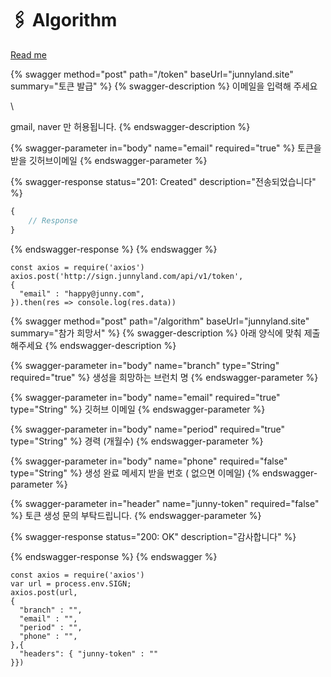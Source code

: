 # 🖇 Algorithm

[Read me](https://github.com/I-JUNNYLAND-I/algorithm/blob/main/README.md)

{% swagger method="post" path="/token" baseUrl="junnyland.site" summary="토큰 발급" %}
{% swagger-description %}
이메일을 입력해 주세요

\


gmail, naver 만 허용됩니다.
{% endswagger-description %}

{% swagger-parameter in="body" name="email" required="true" %}
토큰을 받을 깃허브이메일
{% endswagger-parameter %}

{% swagger-response status="201: Created" description="전송되었습니다" %}
```javascript
{
    // Response
}
```
{% endswagger-response %}
{% endswagger %}

```runkit  nodeVersion="14.x.x"
const axios = require('axios')
axios.post('http://sign.junnyland.com/api/v1/token',
{
  "email" : "happy@junny.com",
}).then(res => console.log(res.data))
```

{% swagger method="post" path="/algorithm" baseUrl="junnyland.site" summary="참가 희망서" %}
{% swagger-description %}
아래 양식에 맞춰 제출 해주세요
{% endswagger-description %}

{% swagger-parameter in="body" name="branch" type="String" required="true" %}
생성을 희망하는 브런치 명
{% endswagger-parameter %}

{% swagger-parameter in="body" name="email" required="true" type="String" %}
깃허브 이메일
{% endswagger-parameter %}

{% swagger-parameter in="body" name="period" required="true" type="String" %}
경력 (개월수)
{% endswagger-parameter %}

{% swagger-parameter in="body" name="phone" required="false" type="String" %}
생성 완료 메세지 받을 번호 ( 없으면 이메일)
{% endswagger-parameter %}

{% swagger-parameter in="header" name="junny-token" required="false" %}
토큰 생성 문의 부탁드립니다.
{% endswagger-parameter %}

{% swagger-response status="200: OK" description="감사합니다" %}

{% endswagger-response %}
{% endswagger %}

```runkit  nodeVersion="18.x.x"
const axios = require('axios')
var url = process.env.SIGN;
axios.post(url,
{
  "branch" : "",
  "email" : "",
  "period" : "",
  "phone" : "",
},{ 
  "headers": { "junny-token" : ""
}})
```
